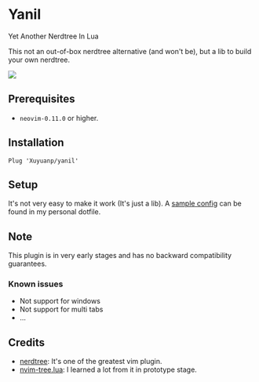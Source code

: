 # Yanil

Yet Another Nerdtree In Lua

This not an out-of-box nerdtree alternative (and won't be), but a lib to build your own nerdtree.

![](screenshot.png)

## Prerequisites

- `neovim-0.11.0` or higher.

## Installation

`Plug 'Xuyuanp/yanil'`

## Setup

It's not very easy to make it work (It's just a lib).
A [sample config](https://github.com/Xuyuanp/dotfiles/blob/main/config/nvim/lua/dotvim/config/yanil.lua) can be found in my personal dotfile.

## Note

This plugin is in very early stages and has no backward compatibility guarantees.

### Known issues

- Not support for windows
- Not support for multi tabs
- ...

## Credits

- [nerdtree](https://github.com/preservim/nerdtree): It's one of the greatest vim plugin.
- [nvim-tree.lua](https://github.com/kyazdani42/nvim-tree.lua): I learned a lot from it in prototype stage.
